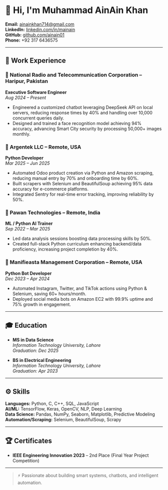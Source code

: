 # 👋 Hi, I'm Muhammad AinAin Khan

**Email:** ainainkhan714@gmail.com  
**LinkedIn:** [linkedin.com/in/mainain](https://linkedin.com/in/mainain)  
**GitHub:** [github.com/ainain01](https://github.com/ainain01)  
**Phone:** +92 317 6436575  

---

## 💼 Work Experience

### 🏢 National Radio and Telecommunication Corporation – Haripur, Pakistan  
**Executive Software Engineer**  
*Aug 2024 – Present*
- Engineered a customized chatbot leveraging DeepSeek API on local servers, reducing response times by 40% and handling over 10,000 concurrent queries daily.
- Designed and trained a face recognition model achieving 94% accuracy, advancing Smart City security by processing 50,000+ images monthly.

### 🏢 Argentek LLC – Remote, USA  
**Python Developer**  
*Mar 2025 – Jun 2025*
- Automated Odoo product creation via Python and Amazon scraping, reducing manual entry by 70% and onboarding time by 60%.
- Built scrapers with Selenium and BeautifulSoup achieving 95% data accuracy for e-commerce platforms.
- Integrated Sentry for real-time error tracking, improving reliability by 50%.

### 🏢 Pawan Technologies – Remote, India  
**ML / Python AI Trainer**  
*Sep 2022 – Mar 2025*
- Led data analysis sessions boosting data processing skills by 50%.
- Created full-stack Python curriculum enhancing backend/data proficiency, increasing project completion by 40%.

### 🏢 Manifieasta Management Corporation – Remote, USA  
**Python Bot Developer**  
*Dec 2023 – Apr 2024*
- Automated Instagram, Twitter, and TikTok actions using Python & Selenium, saving 60+ hours/month.
- Deployed social media bots on Amazon EC2 with 99.9% uptime and 75% growth in engagement.

---

## 🎓 Education

- **MS in Data Science**  
  *Information Technology University, Lahore*  
  *Graduation: Dec 2025*

- **BS in Electrical Engineering**  
  *Information Technology University, Lahore*  
  *Graduation: Apr 2023*

---

## ⚙️ Skills

**Languages:** Python, C, C++, SQL, JavaScript  
**AI/ML:** TensorFlow, Keras, OpenCV, NLP, Deep Learning  
**Data Science:** Pandas, NumPy, Seaborn, Matplotlib, Predictive Modeling  
**Automation/Scraping:** Selenium, BeautifulSoup, Scrapy  

---

## 🏆 Certificates

- **IEEE Engineering Innovation 2023** – 2nd Place (Final Year Project Competition)

---

> ⚡ Passionate about building smart systems, chatbots, and intelligent automation.

